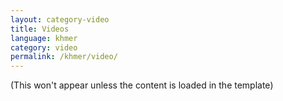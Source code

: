 ```yaml
---
layout: category-video
title: Videos
language: khmer
category: video
permalink: /khmer/video/
---
```


(This won't appear unless the content is loaded in the template)